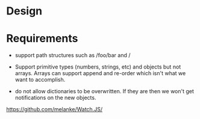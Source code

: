 # Design

# Requirements

- support path structures such as /foo/bar and /

- Support primitive types (numbers, strings, etc) and objects but not arrays.
  Arrays can support append and re-order which isn't what we want to accomplish.

- do not allow dictionaries to be overwritten. If they are then we won't get
  notifications on the new objects.


https://github.com/melanke/Watch.JS/

